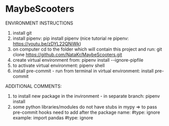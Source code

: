 # MaybeScooters
ENVIRONMENT INSTRUCTIONS
1. install git 
2. install pipenv: pip install pipenv (nice tutorial re pipenv: https://youtu.be/zDYL22QNiWk)
3. on computer cd to the folder which will contain this project and run: git clone https://github.com/NataKr/MaybeScooters.git
4. create virtual environment from: pipenv install --ignore-pipfile
5. to activate virtual environment: pipenv shell
6. install pre-commit - run from terminal in virtual environment: install pre-commit

ADDITIONAL COMMENTS:
1. to install new package in the invironment - in separate branch: pipenv install <package>
2. some python libraries/modules do not have stubs in mypy => to pass pre-commit hooks need to add after the package name: #type: ignore
example:
import pandas #type: ignore

